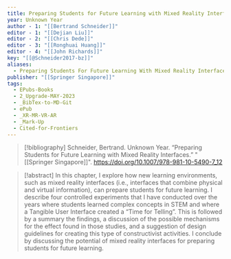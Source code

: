 ```yaml
---
title: Preparing Students for Future Learning with Mixed Reality Interfaces
year: Unknown Year
author - 1: "[[Bertrand Schneider]]"
editor - 1: "[[Dejian Liu]]"
editor - 2: "[[Chris Dede]]"
editor - 3: "[[Ronghuai Huang]]"
editor - 4: "[[John Richards]]"
key: "[[@Schneider2017-bz]]"
aliases:
  - Preparing Students For Future Learning With Mixed Reality Interfaces
publisher: "[[Springer Singapore]]"
tags:
  - EPubs-Books
  - 2_Upgrade-MAY-2023
  - _BibTex-to-MD-Git
  - ePub
  - _XR-MR-VR-AR
  - _Mark-Up
  - Cited-for-Frontiers
---
```


> [!bibliography]
> Schneider, Bertrand. Unknown Year. “Preparing Students for Future Learning with Mixed Reality Interfaces.” "[[Springer Singapore]]". https://doi.org/10.1007/978-981-10-5490-7_12

> [!abstract]
> In this chapter, I explore how new learning environments, such as mixed reality interfaces (i.e., interfaces that combine physical and virtual information), can prepare students for future learning. I describe four controlled experiments that I have conducted over the years where students learned complex concepts in STEM and where a Tangible User Interface created a “Time for Telling”. This is followed by a summary the findings, a discussion of the possible mechanisms for the effect found in those studies, and a suggestion of design guidelines for creating this type of constructivist activities. I conclude by discussing the potential of mixed reality interfaces for preparing students for future learning.